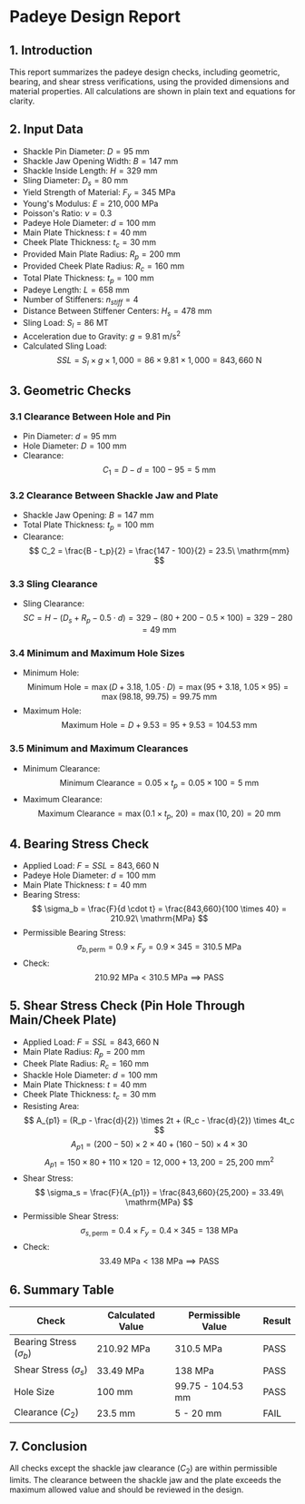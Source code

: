 # Padeye Design Report

## 1. Introduction

This report summarizes the padeye design checks, including geometric, bearing, and shear stress verifications, using the provided dimensions and material properties. All calculations are shown in plain text and equations for clarity.

## 2. Input Data

- Shackle Pin Diameter: $D = 95\ \mathrm{mm}$
- Shackle Jaw Opening Width: $B = 147\ \mathrm{mm}$
- Shackle Inside Length: $H = 329\ \mathrm{mm}$
- Sling Diameter: $D_s = 80\ \mathrm{mm}$
- Yield Strength of Material: $F_y = 345\ \mathrm{MPa}$
- Young's Modulus: $E = 210,000\ \mathrm{MPa}$
- Poisson's Ratio: $\nu = 0.3$
- Padeye Hole Diameter: $d = 100\ \mathrm{mm}$
- Main Plate Thickness: $t = 40\ \mathrm{mm}$
- Cheek Plate Thickness: $t_c = 30\ \mathrm{mm}$
- Provided Main Plate Radius: $R_p = 200\ \mathrm{mm}$
- Provided Cheek Plate Radius: $R_c = 160\ \mathrm{mm}$
- Total Plate Thickness: $t_p = 100\ \mathrm{mm}$
- Padeye Length: $L = 658\ \mathrm{mm}$
- Number of Stiffeners: $n_{stiff} = 4$
- Distance Between Stiffener Centers: $H_s = 478\ \mathrm{mm}$
- Sling Load: $S_l = 86\ \mathrm{MT}$
- Acceleration due to Gravity: $g = 9.81\ \mathrm{m/s^2}$
- Calculated Sling Load:
  $$
  SSL = S_l \times g \times 1,000 = 86 \times 9.81 \times 1,000 = 843,660\ \mathrm{N}
  $$

## 3. Geometric Checks

### 3.1 Clearance Between Hole and Pin

- Pin Diameter: $d = 95\ \mathrm{mm}$
- Hole Diameter: $D = 100\ \mathrm{mm}$
- Clearance:
  $$
  C_1 = D - d = 100 - 95 = 5\ \mathrm{mm}
  $$

### 3.2 Clearance Between Shackle Jaw and Plate

- Shackle Jaw Opening: $B = 147\ \mathrm{mm}$
- Total Plate Thickness: $t_p = 100\ \mathrm{mm}$
- Clearance:
  $$
  C_2 = \frac{B - t_p}{2} = \frac{147 - 100}{2} = 23.5\ \mathrm{mm}
  $$

### 3.3 Sling Clearance

- Sling Clearance:
  $$
  SC = H - (D_s + R_p - 0.5 \cdot d) = 329 - (80 + 200 - 0.5 \times 100) = 329 - 280 = 49\ \mathrm{mm}
  $$

### 3.4 Minimum and Maximum Hole Sizes

- Minimum Hole:
  $$
  \text{Minimum Hole} = \max(D + 3.18,\ 1.05 \cdot D) = \max(95 + 3.18,\ 1.05 \times 95) = \max(98.18,\ 99.75) = 99.75\ \mathrm{mm}
  $$
- Maximum Hole:
  $$
  \text{Maximum Hole} = D + 9.53 = 95 + 9.53 = 104.53\ \mathrm{mm}
  $$

### 3.5 Minimum and Maximum Clearances

- Minimum Clearance:
  $$
  \text{Minimum Clearance} = 0.05 \times t_p = 0.05 \times 100 = 5\ \mathrm{mm}
  $$
- Maximum Clearance:
  $$
  \text{Maximum Clearance} = \max(0.1 \times t_p,\ 20) = \max(10,\ 20) = 20\ \mathrm{mm}
  $$

## 4. Bearing Stress Check

- Applied Load: $F = SSL = 843,660\ \mathrm{N}$
- Padeye Hole Diameter: $d = 100\ \mathrm{mm}$
- Main Plate Thickness: $t = 40\ \mathrm{mm}$
- Bearing Stress:
  $$
  \sigma_b = \frac{F}{d \cdot t} = \frac{843,660}{100 \times 40} = 210.92\ \mathrm{MPa}
  $$
- Permissible Bearing Stress:
  $$
  \sigma_{b,\text{perm}} = 0.9 \times F_y = 0.9 \times 345 = 310.5\ \mathrm{MPa}
  $$
- Check:
  $$
  210.92\ \mathrm{MPa} < 310.5\ \mathrm{MPa} \implies \text{PASS}
  $$

## 5. Shear Stress Check (Pin Hole Through Main/Cheek Plate)

- Applied Load: $F = SSL = 843,660\ \mathrm{N}$
- Main Plate Radius: $R_p = 200\ \mathrm{mm}$
- Cheek Plate Radius: $R_c = 160\ \mathrm{mm}$
- Shackle Hole Diameter: $d = 100\ \mathrm{mm}$
- Main Plate Thickness: $t = 40\ \mathrm{mm}$
- Cheek Plate Thickness: $t_c = 30\ \mathrm{mm}$
- Resisting Area:
  $$
  A_{p1} = (R_p - \frac{d}{2}) \times 2t + (R_c - \frac{d}{2}) \times 4t_c
  $$
  $$
  A_{p1} = (200 - 50) \times 2 \times 40 + (160 - 50) \times 4 \times 30
  $$
  $$
  A_{p1} = 150 \times 80 + 110 \times 120 = 12,000 + 13,200 = 25,200\ \mathrm{mm}^2
  $$
- Shear Stress:
  $$
  \sigma_s = \frac{F}{A_{p1}} = \frac{843,660}{25,200} = 33.49\ \mathrm{MPa}
  $$
- Permissible Shear Stress:
  $$
  \sigma_{s,\text{perm}} = 0.4 \times F_y = 0.4 \times 345 = 138\ \mathrm{MPa}
  $$
- Check:
  $$
  33.49\ \mathrm{MPa} < 138\ \mathrm{MPa} \implies \text{PASS}
  $$

## 6. Summary Table

| Check                       | Calculated Value | Permissible Value | Result |
| --------------------------- | ---------------- | ----------------- | ------ |
| Bearing Stress ($\sigma_b$) | 210.92 MPa       | 310.5 MPa         | PASS   |
| Shear Stress ($\sigma_s$)   | 33.49 MPa        | 138 MPa           | PASS   |
| Hole Size                   | 100 mm           | 99.75 - 104.53 mm | PASS   |
| Clearance ($C_2$)           | 23.5 mm          | 5 - 20 mm         | FAIL   |

## 7. Conclusion

All checks except the shackle jaw clearance ($C_2$) are within permissible limits. The clearance between the shackle jaw and the plate exceeds the maximum allowed value and should be reviewed in the design.
